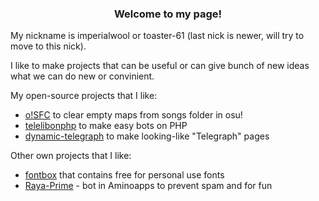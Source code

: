 <h3 align="center">Welcome to my page!</h1>
My nickname is imperialwool or toaster-61 (last nick is newer, will try to move to this nick).

I like to make projects that can be useful or can give bunch of new ideas what we can do new or convinient.

My open-source projects that I like:
- [o!SFC](https://github.com/imperialwool/osu-songs-folder-cleaner) to clear empty maps from songs folder in osu!
- [telelibonphp](https://github.com/imperialwool/telelibonphp) to make easy bots on PHP
- [dynamic-telegraph](https://github.com/imperialwool/dynamic-telegraph) to make looking-like "Telegraph" pages

Other own projects that I like:
- [fontbox](https://fontbox.t61.link/) that contains free for personal use fonts
- [Raya-Prime](https://rayaprime.t61.link/) - bot in Aminoapps to prevent spam and for fun

